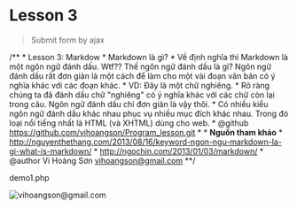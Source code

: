# Lesson 3

> Submit form by ajax

/**
	* Lesson 3: Markdow
	* Markdown là gì?
	* Về định nghĩa thì Markdown là một ngôn ngữ đánh dấu. Wtf?? Thế ngôn ngữ đánh dấu là gì? Ngôn ngữ đánh dấu rất đơn giản là một cách để làm cho một vài đoạn văn bản có ý nghĩa khác với các đoạn khác.
	* VD: Đây là một chữ nghiêng.
	* Rõ ràng chúng ta đã đánh dấu chữ "nghiêng" có ý nghĩa khác với các chữ còn lại trong câu. Ngôn ngữ đánh dấu chỉ đơn giản là vậy thôi.
	* Có nhiều kiểu ngôn ngữ đánh dấu khác nhau phục vụ nhiều mục đích khác nhau. Trong đó loại nổi tiếng nhất là HTML (và XHTML) dùng cho web.
	* @github https://github.com/vihoangson/Program_lesson.git
	*
	* **Nguồn tham khảo**
	* http://nguyenthethang.com/2013/08/16/keyword-ngon-ngu-markdown-la-gi-what-is-markdown/
	* http://ngochin.com/2013/01/03/markdown/
	* @author Vi Hoàng Sơn <vihoangson@gmail.com>
**/

demo1.php

![vihoangson@gmail.com](https://avatars3.githubusercontent.com/u/4572510?v=3&s=460)
